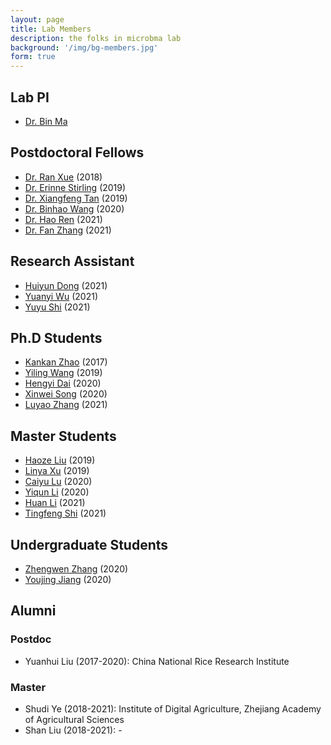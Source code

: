 ```yaml
---
layout: page
title: Lab Members
description: the folks in microbma lab
background: '/img/bg-members.jpg'
form: true
---
```


## Lab PI

- [Dr. Bin Ma](/members/bma.html)

## Postdoctoral Fellows
- [Dr. Ran Xue](/members/ran.html) (2018)
- [Dr. Erinne Stirling](/members/erinne.html) (2019)
- [Dr. Xiangfeng Tan](/members/txf.html) (2019)
- [Dr. Binhao Wang](/members/wbh.html) (2020)
- [Dr. Hao Ren](/members/rh.html) (2021)
- [Dr. Fan Zhang](/members/zf.html) (2021)

## Research Assistant
- [Huiyun Dong](/members/dhy1.html) (2021)
- [Yuanyi Wu](/members/wyy.html) (2021)
- [Yuyu Shi](/members/syy.html) (2021)

## Ph.D Students
- [Kankan Zhao](/members/zkk.html) (2017)
- [Yiling Wang](/members/wyl.html) (2019)
- [Hengyi Dai](/members/dhy.html) (2020)
- [Xinwei Song](/members/sxw.html) (2020)
- [Luyao Zhang](/members/zly.html) (2021)

## Master Students
- [Haoze Liu](/members/lhz.html) (2019)
- [Linya Xu](/members/xly.html) (2019)
- [Caiyu Lu](/members/lcy.html) (2020)
- [Yiqun Li](/members/lyq.html) (2020)
- [Huan Li](/members/lh.html) (2021)
- [Tingfeng Shi](/members/stf.html) (2021)

## Undergraduate Students
- [Zhengwen Zhang](/members/zzw.html) (2020)
- [Youjing Jiang](/members/jyj.html) (2020)

## Alumni
### Postdoc
- Yuanhui Liu (2017-2020): China National Rice Research Institute

### Master
- Shudi Ye (2018-2021): Institute of Digital Agriculture, Zhejiang Academy of Agricultural Sciences
- Shan Liu (2018-2021): -


